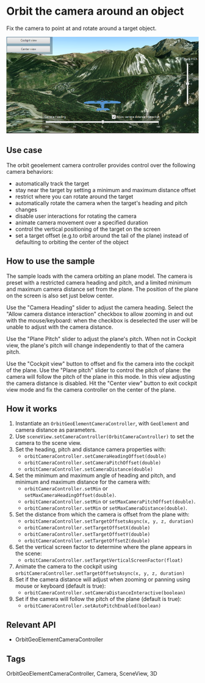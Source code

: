 <h1>Orbit the camera around an object</h1>

<p>Fix the camera to point at and rotate around a target object.</p>

<p><img src="OrbitTheCameraAroundAnObject.png"/></p>

<h2>Use case</h2>

<p>The orbit geoelement camera controller provides control over the following camera behaviors:</p>

<ul>
<li>automatically track the target</li>


<li>stay near the target by setting a minimum and maximum distance offset</li>

<li>restrict where you can rotate around the target</li>

<li>automatically rotate the camera when the target's heading and pitch changes</li>

<li>disable user interactions for rotating the camera</li>

<li>animate camera movement over a specified duration</li>

<li>control the vertical positioning of the target on the screen</li>

<li>set a target offset (e.g.to orbit around the tail of the plane) instead of defaulting to orbiting the center of the object</li>
</ul>

<h2>How to use the sample</h2>

<p> The sample loads with the camera orbiting an plane model. The camera is preset with a restricted camera heading and pitch, and a limited minimum and maximum camera distance set from the plane. The position of the plane on the screen is also set just below center.</p>


<p> Use the "Camera Heading" slider to adjust the camera heading. Select the "Allow camera distance interaction" checkbox to allow zooming in and out with the mouse/keyboard: when the checkbox is deselected the user will be unable to adjust with the camera distance.</p> 

<p> Use the "Plane Pitch" slider to adjust the plane's pitch. When not in Cockpit view, the plane's pitch will change independently to that of the camera pitch.</p>

<p>Use the "Cockpit view" button to offset and fix the camera into the cockpit of the plane. Use the "Plane pitch" slider to control the pitch of plane: the camera will follow the pitch of the plane in this mode.    In this view adjusting the camera distance is disabled. Hit the "Center view" button to exit cockpit view mode and fix the camera controller on the center of the plane.</p>                           

<h2>How it works</h2>

<ol>
  <li>Instantiate an <code>OrbitGeoElementCameraController</code>, with <code>GeoElement</code> and camera distance as parameters.</li>
  <li>Use <code>sceneView.setCameraController(OrbitCameraController)</code> to set the camera to the scene view.</li> 
  <li>Set the heading, pitch and distance camera properties with:
  <ul>
  <li><code>orbitCameraController.setCameraHeadingOffset(double)</code></li> <li><code>orbitCameraController.setCameraPitchOffset(double)</code></li> 
  <li><code>orbitCameraController.setCameraDistance(double)</code></li>
  </ul></li>
  <li>Set the minimum and maximum angle of heading and pitch, and minimum and maximum distance for the camera with:
  <ul>
  <li><code>orbitCameraController.setMin</code> or <code>setMaxCameraHeadingOffset(double)</code>.</li>
  <li><code>orbitCameraController.setMin</code> or <code>setMaxCameraPitchOffset(double)</code>.</li>
  <li><code>orbitCameraController.setMin</code> or <code>setMaxCameraDistance(double)</code>.</li>
  </ul></li>
  <li>Set the distance from which the camera is offset from the plane with:
  <ul>
  <li><code>orbitCameraController.setTargetOffsetsAsync(x, y, z, duration)</code></li>
  <li><code>orbitCameraController.setTargetOffsetX(double)</code></li>
  <li><code>orbitCameraController.setTargetOffsetY(double)</code></li>
  <li><code>orbitCameraController.setTargetOffsetZ(double)</code></li>
  </ul></li>
  <li>Set the vertical screen factor to determine where the plane appears in the scene:
  <ul>
  <li><code>orbitCameraController.setTargetVerticalScreenFactor(float)</code></li>
  </ul></li>

  <li>Animate the camera to the cockpit using <code>orbitCameraController.setTargetOffsetsAsync(x, y, z, duration)</code>
</li>

  <li>Set if the camera distance will adjust when zooming or panning using mouse or keyboard (default is true):
  <ul>
  <li><code>orbitCameraController.setCameraDistanceInteractive(boolean)</code></li>
  </ul></li>
  <li>Set if the camera will follow the pitch of the plane (default is true):
  <ul>
  <li><code>orbitCameraController.setAutoPitchEnabled(boolean)</code></li>
  </ul></li>
  </ol>

<h2>Relevant API</h2>

<ul>
  <li>OrbitGeoElementCameraController</li>
</ul>

<h2>Tags</h2>

OrbitGeoElementCameraController, Camera, SceneView, 3D


